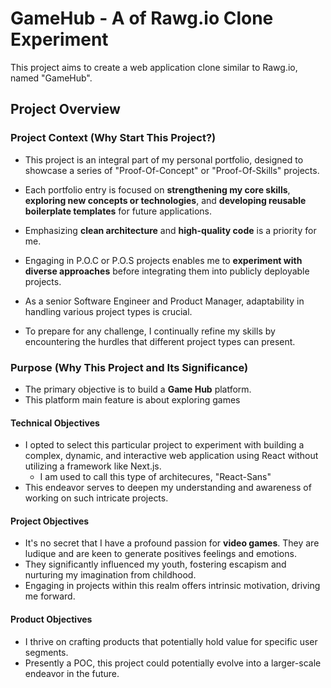 # GameHub - A of Rawg.io Clone Experiment

This project aims to create a web application clone similar to Rawg.io, named "GameHub".

## Project Overview

### Project Context (Why Start This Project?)

- This project is an integral part of my personal portfolio, designed to showcase a series of "Proof-Of-Concept" or "Proof-Of-Skills" projects.

- Each portfolio entry is focused on **strengthening my core skills**, **exploring new concepts or technologies**, and **developing reusable boilerplate templates** for future applications.
- Emphasizing **clean architecture** and **high-quality code** is a priority for me.
- Engaging in P.O.C or P.O.S projects enables me to **experiment with diverse approaches** before integrating them into publicly deployable projects.

- As a senior Software Engineer and Product Manager, adaptability in handling various project types is crucial.
- To prepare for any challenge, I continually refine my skills by encountering the hurdles that different project types can present.

### Purpose (Why This Project and Its Significance)

- The primary objective is to build a **Game Hub** platform.
- This platform main feature is about exploring games

#### Technical Objectives

- I opted to select this particular project to experiment with building a complex, dynamic, and interactive web application using React without utilizing a framework like Next.js.
  - I am used to call this type of architecures, "React-Sans"
- This endeavor serves to deepen my understanding and awareness of working on such intricate projects.

#### Project Objectives

- It's no secret that I have a profound passion for **video games**. They are ludique and are keen to generate positives feelings and emotions.
- They significantly influenced my youth, fostering escapism and nurturing my imagination from childhood.
- Engaging in projects within this realm offers intrinsic motivation, driving me forward.

#### Product Objectives

- I thrive on crafting products that potentially hold value for specific user segments.
- Presently a POC, this project could potentially evolve into a larger-scale endeavor in the future.
